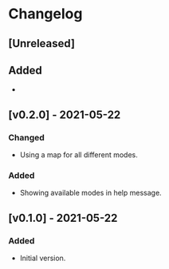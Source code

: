# Changelog

## [Unreleased]

## Added

*

## [v0.2.0] - 2021-05-22

### Changed

* Using a map for all different modes.

### Added

* Showing available modes in help message.

## [v0.1.0] - 2021-05-22

### Added

* Initial version.
